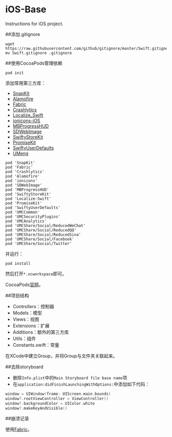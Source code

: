 iOS-Base
========

Instructions for iOS project.

##添加.gitignore

```
wget https://raw.githubusercontent.com/github/gitignore/master/Swift.gitignore
mv Swift.gitignore .gitignore
```

##使用CocoaPods管理依赖

```
pod init
```

添加常用第三方库：

* [SnapKit](https://github.com/SnapKit/SnapKit)
* [Alamofire](https://github.com/Alamofire/Alamofire)
* [Fabric](https://fabric.io)
* [Crashlytics](https://get.fabric.io/crashlytics)
* [Localize_Swift](https://github.com/marmelroy/Localize-Swift)
* [ionicons-iOS](https://github.com/sweetmandm/ionicons-iOS)
* [MBProgressHUD](https://github.com/jdg/MBProgressHUD)
* [SDWebImage](https://github.com/rs/SDWebImage)
* [SwiftyStoreKit](https://github.com/bizz84/SwiftyStoreKit)
* [PromiseKit](https://github.com/mxcl/PromiseKit)
* [SwiftyUserDefaults](https://github.com/radex/SwiftyUserDefaults)
* [UMeng](https://umeng.com)

```
pod 'SnapKit'
pod 'Fabric'
pod 'Crashlytics'
pod 'Alamofire'
pod 'ionicons'
pod 'SDWebImage'
pod 'MBProgressHUD'
pod 'SwiftyStoreKit'
pod 'Localize-Swift'
pod 'PromiseKit'
pod 'SwiftyUserDefaults'
pod 'UMCCommon'
pod 'UMCSecurityPlugins'
pod 'UMCAnalytics'
pod 'UMCShare/Social/ReducedWeChat'
pod 'UMCShare/Social/ReducedQQ'
pod 'UMCShare/Social/ReducedSina'
pod 'UMCShare/Social/Facebook'
pod 'UMCShare/Social/Twitter'
```

并运行：

```
pod install
```

然后打开`*.xcworkspace`即可。

CocoaPods[官网](https://cocoapods.org)。

##项目结构

* Controllers：控制器
* Models：模型
* Views：视图
* Extensions：扩展
* Additions：额外的第三方库
* Utils：组件
* Constants.swift：常量

在XCode中建立Group，并将Group与文件夹关联起来。

##去除storyboard

* 删除`Info.plist`中的`Main Storyboard file base name`项
* 在`application:didFinishLaunchingWithOptions:`中添加如下代码：

```swift
window = UIWindow(frame: UIScreen.main.bounds)
window?.rootViewController = ViewController()
window?.backgroundColor = UIColor.white
window?.makeKeyAndVisible()
```

##崩溃记录

使用[Fabric](https://fabric.io)。
